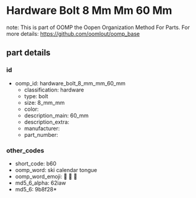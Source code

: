 # Hardware Bolt 8 Mm Mm 60 Mm  

note: This is part of OOMP the Oopen Organization Method For Parts. For more details: https://github.com/oomlout/oomp_base

##  part details





### id
* oomp_id: hardware_bolt_8_mm_mm_60_mm
  * classification: hardware
  * type: bolt
  * size: 8_mm_mm
  * color: 
  * description_main: 60_mm
  * description_extra: 
  * manufacturer: 
  * part_number: 

### other_codes
* short_code: b60
* oomp_word: ski calendar tongue
* oomp_word_emoji: :ski: :calendar: :tongue:
* md5_6_alpha: 62iaw
* md5_6: 9b8f28* 